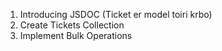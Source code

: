 1. Introducing JSDOC (Ticket er model toiri krbo)
2. Create Tickets Collection
3. Implement Bulk Operations
